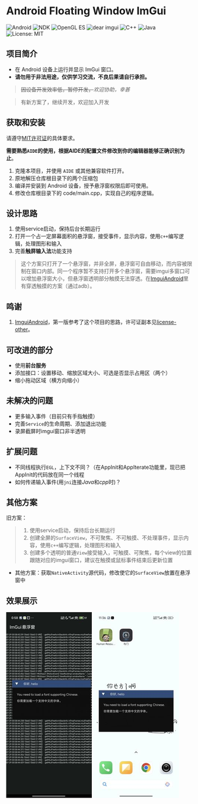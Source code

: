 # Android Floating Window ImGui

![Android](https://img.shields.io/badge/Android-7.0%2B-green?logo=android)
![NDK](https://img.shields.io/badge/NDK-21%2B-blue?logo=android)
![OpenGL ES](https://img.shields.io/badge/OpenGL%20ES-3.0%2B-orange?logo=opengl)
![dear imgui](https://img.shields.io/badge/dear%20imgui-1.89%2B-lightgrey?logo=imgui)
![C++](https://img.shields.io/badge/C%2B%2B-17%2B-blue?logo=c%2B%2B)
![Java](https://img.shields.io/badge/Java-8%2B-brightgreen?logo=java)
![License: MIT](https://img.shields.io/badge/License-MIT-yellow)


## 项目简介

- 在 Android 设备上运行并显示 ImGui 窗口。
- **请勿用于非法用途，仅供学习交流，不良后果请自行承担。**

> ~~因设备开发效率低，暂停开发，~~*欢迎协助，幸甚*

> 有新方案了，继续开发，欢迎加入开发


## 获取和安装

请遵守[MIT许可证](https://mit-license.org/)的具体要求。

**需要熟悉`AIDE`的使用，根据AIDE的配置文件修改到你的编辑器能够正确识别为止**。

1. 克隆本项目，并使用 `AIDE` 或其他兼容软件打开。
2. 原地解压仓库根目录下的两个压缩包
2. 编译并安装到 Android 设备，授予悬浮窗权限后即可使用。
4. 修改仓库根目录下的 code/main.cpp，实现自己的程序逻辑。


## 设计思路

1. 使用service启动，保持后台长期运行
2. 打开一个占一定屏幕面积的悬浮窗，接受事件，显示内容，使用`c++`编写逻辑，处理图形和输入
4. 完善**触屏输入法**功能支持
> 这个方案只打开了一个悬浮窗，并非全屏，悬浮窗可自由移动，而内容被限制在窗口内部。同一个程序暂不支持打开多个悬浮窗，需要imgui多窗口可以增加悬浮窗大小，但悬浮窗透明部分触摸无法穿透。在[ImguiAndroid](https://gitee.com/alexmmc/ImguiAndroid)里有穿透触摸的方案（通过adb）。


## 鸣谢

1. [ImguiAndroid](https://gitee.com/alexmmc/ImguiAndroid)，第一版参考了这个项目的思路，许可证副本见[license-other](license-other.txt)。


## 可改进的部分

- 使用**前台服务**
- 添加接口：设置移动、缩放区域大小、可选是否显示占用区（两个）
- 缩小拖动区域（横方向缩小）


## 未解决的问题

- 更多输入事件（目前只有手指触摸）
- 完善`Service`的生命周期、添加退出功能
- 录屏截屏时imgui窗口非半透明


## 扩展问题
- 不同线程执行`EGL`，上下文不同？（在AppInit和AppIterate功能里，现已把AppInit的代码放在同一个线程
- 如何传递输入事件(用`jni`连接*Java*和*cpp*时)？


## 其他方案

旧方案：
> 1. 使用service启动，保持后台长期运行
> 2. 创建全屏的`SurfaceView`，不可聚焦、不可触摸、不处理事件，显示内容，使用`c++`编写逻辑，处理图形和输入
> 3. 创建多个透明的普通`View`接受输入，可触摸、可聚焦，每个view的位置跟随对应的imgui窗口，建议在触摸或鼠标事件结束后更新位置

- 其他方案：获取`NativeActivity`源代码，修改使它的`SurfaceView`放置在悬浮窗中


## 效果展示

![1](img/截屏1.jpg)
![1](img/截屏2.jpg)